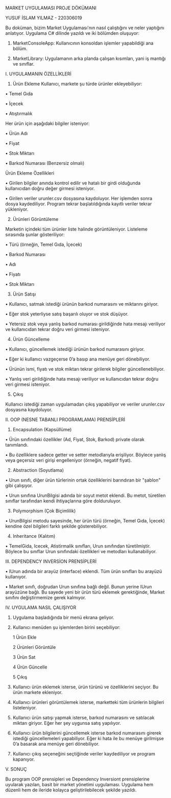 MARKET UYGULAMASI PROJE DÖKÜMANI

YUSUF İSLAM YILMAZ - 220306019


Bu doküman, bizim Market Uygulaması'nın nasıl çalıştığını ve neler yaptığını anlatıyor. Uygulama C# dilinde yazıldı ve iki bölümden oluşuyor:
1)	MarketConsoleApp: Kullanıcının konsoldan işlemler yapabildiği ana bölüm.

2)	MarketLibrary: Uygulamanın arka planda çalışan kısımları, yani iş mantığı ve sınıflar.

I. UYGULAMANIN ÖZELLİKLERİ

1.	Ürün Ekleme
Kullanıcı, markete şu türde ürünler ekleyebiliyor:

•	Temel Gıda

•	İçecek

•	Atıştırmalık

Her ürün için aşağıdaki bilgiler isteniyor:

•	Ürün Adı

•	Fiyat

•	Stok Miktarı

•	Barkod Numarası (Benzersiz olmalı)

Ürün Ekleme Özellikleri

•	Girilen bilgiler anında kontrol edilir ve hatalı bir girdi olduğunda kullanıcıdan doğru değer girmesi isteniyor.

•	Girilen veriler urunler.csv dosyasına kaydoluyor. Her işlemden sonra dosya kaydediliyor. Program tekrar başlatıldığında kayıtlı veriler tekrar yükleniyor.


2.	Ürünleri Görüntüleme

Marketin içindeki tüm ürünler liste halinde görüntüleniyor. Listeleme sırasında şunlar gösteriliyor:

•	Türü (örneğin, Temel Gıda, İçecek)

•	Barkod Numarası

•	Adı

•	Fiyatı

•	Stok Miktarı


3.	Ürün Satışı


•	Kullanıcı, satmak istediği ürünün barkod numarasını ve miktarını giriyor.

•	Eğer stok yeterliyse satış başarılı oluyor ve stok düşüyor.

•	Yetersiz stok veya yanlış barkod numarası girildiğinde hata mesajı veriliyor ve kullanıcıdan tekrar doğru veri girmesi isteniyor.


4.	Ürün Güncelleme


•	Kullanıcı, güncellemek istediği ürünün barkod numarasını giriyor.

•	Eğer ki kullanıcı vazgeçerse 0’a basıp ana menüye geri dönebiliyor.

•	Ürünün ismi, fiyatı ve stok miktarı tekrar girilerek bilgiler güncellenebiliyor.

•	Yanlış veri girildiğinde hata mesajı veriliyor ve kullanıcıdan tekrar doğru veri girmesi isteniyor.


5.	Çıkış

Kullanıcı istediği zaman uygulamadan çıkış yapabiliyor ve veriler urunler.csv dosyasına kaydoluyor.



II. OOP (NESNE TABANLI PROGRAMLAMA) PRENSİPLERİ

1.	Encapsulation (Kapsüllüme)

•	Ürün sınıfındaki özellikler (Ad, Fiyat, Stok, Barkod) private olarak tanımlandı.

•	Bu özelliklere sadece getter ve setter metodlarıyla erişiliyor. Böylece yanlış veya geçersiz veri girişi engelleniyor (örneğin, negatif fiyat).


2.	Abstraction (Soyutlama)

•	Urun sınıfı, diğer ürün türlerinin ortak özelliklerini barındıran bir "şablon" gibi çalışıyor.

•	Urun sınıfına UrunBilgisi adında bir soyut metot eklendi. Bu metot, türetilen sınıflar tarafından kendi ihtiyaçlarına göre dolduruluyor.



3.	Polymorphism (Çok Biçimlilik)

•	UrunBilgisi metodu sayesinde, her ürün türü (örneğin, Temel Gıda, İçecek) kendine özel bilgileri farklı şekilde gösterebiliyor.


4.	Inheritance (Kalıtım)

•	TemelGida, Icecek, Atistirmalik sınıfları, Urun sınıfından türetilmiştir. Böylece bu sınıflar Urun sınıfındaki özellikleri ve metodları kullanabiliyor.



III. DEPENDENCY INVERSİON PRENSİPLERİ	

•	IUrun adında bir arayüz (interface) eklendi. Tüm ürün sınıfları bu arayüzü kullanıyor.

•	Market sınıfı, doğrudan Urun sınıfına bağlı değil. Bunun yerine IUrun arayüzüne bağlı. Bu sayede yeni bir ürün türü eklemek gerektiğinde, Market sınıfını değiştirmemize gerek kalmıyor.



IV. UYGULAMA NASIL ÇALIŞIYOR

1.	Uygulama başladığında bir menü ekrana geliyor.


2.	Kullanıcı menüden şu işlemlerden birini seçebiliyor:

  	1	Ürün Ekle

  	2	Ürünleri Görüntüle

  	3	Ürün Sat

  	4	Ürün Güncelle

  	5	Çıkış


4.	Kullanıcı ürün eklemek isterse, ürün türünü ve özelliklerini seçiyor. Bu ürün markete ekleniyor.


5.	Kullanıcı ürünleri görüntülemek isterse, marketteki tüm ürünlerin bilgileri listeleniyor.


6.	Kullanıcı ürün satışı yapmak isterse, barkod numarasını ve satılacak miktarı giriyor. Eğer her şey uygunsa satış yapılıyor.


7.	Kullanıcı ürün bilgilerini güncellemek isterse barkod numarasını girerek istediği güncellemeleri yapabiliyor. Eğer ki hata ile bu menüye girilmişse 0’a basarak ana menüye geri dönebiliyor.


8.	Kullanıcı çıkış seçeneğini seçtiğinde veriler kaydediliyor ve program kapanıyor.



V. SONUÇ

Bu program OOP prensipleri ve Dependency Inversiont prensiplerine uyularak yazılan, basit bir market yönetimi uygulaması. Uygulama hem düzenli hem de ileride kolayca geliştirilebilecek şekilde yazıldı. 


